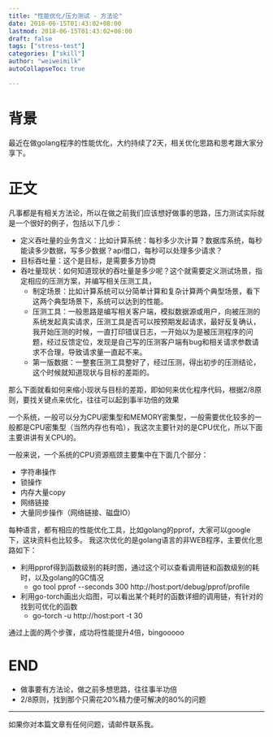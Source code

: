 ```yaml
---
title: "性能优化/压力测试 - 方法论"
date: 2018-06-15T01:43:02+08:00
lastmod: 2018-06-15T01:43:02+08:00
draft: false
tags: ["stress-test"]
categories: ["skill"]
author: "weiweimilk"
autoCollapseToc: true

---
```

# 背景

最近在做golang程序的性能优化，大约持续了2天，相关优化思路和思考跟大家分享下。

# 正文

凡事都是有相关方法论，所以在做之前我们应该想好做事的思路，压力测试实际就是一个很好的例子，包括以下几步：

* 定义吞吐量的业务含义：比如计算系统：每秒多少次计算？数据库系统，每秒能读多少数据，写多少数据？api借口，每秒可以处理多少请求？
* 目标吞吐量：这个是目标，是需要多方协商
* 吞吐量现状：如何知道现状的吞吐量是多少呢？这个就需要定义测试场景，指定相应的压测方案，并编写相关压测工具，
	* 制定场景：比如计算系统可以分简单计算和复杂计算两个典型场景，看下这两个典型场景下，系统可以达到的性能。
	* 压测工具：一般思路是编写相关客户端，模拟数据源或用户，向被压测的系统发起真实请求，压测工具是否可以按预期发起请求，最好反复确认，我开始压测的时候，一直打印错误日志，一开始以为是被压测程序的问题，经过反馈定位，发现是自己写的压测客户端有bug和相关请求参数请求不合理，导致请求量一直起不来。
	* 第一版数据：一整套压测工具整好了，经过压测，得出初步的压测结论，这个时候就知道现状与目标的差距的。

那么下面就看如何来缩小现状与目标的差距，即如何来优化程序代码，根据2/8原则，要找关键点来优化，往往可以起到事半功倍的效果

一个系统，一般可以分为CPU密集型和MEMORY密集型，一般需要优化较多的一般都是CPU密集型（当然内存也有哈），我这次主要针对的是CPU优化，所以下面主要讲讲有关CPU的。

一般来说，一个系统的CPU资源瓶颈主要集中在下面几个部分：

* 字符串操作
* 锁操作
* 内存大量copy
* 网络链接
* 大量同步操作（网络链接、磁盘IO）

每种语言，都有相应的性能优化工具，比如golang的pprof，大家可以google下，这块资料也比较多。
我这次优化的是golang语言的非WEB程序，主要优化思路如下：

* 利用pprof得到函数级别的耗时图，通过这个可以查看调用链和函数级别的耗时，以及golang的GC情况
	* go tool pprof  --seconds 300 http://host:port/debug/pprof/profile
* 利用go-torch画出火焰图，可以看出某个耗时的函数详细的调用链，有针对的找到可优化的函数
	* go-torch -u http://host:port -t 30

通过上面的两个步骤，成功将性能提升4倍，bingooooo

# END

* 做事要有方法论，做之前多想思路，往往事半功倍
* 2/8原则，找到那个只需花20%精力便可解决的80%的问题


----
如果你对本篇文章有任何问题，请邮件联系我。











